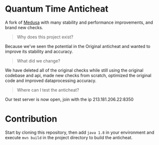 # Quantum Time Anticheat

A fork of [Medusa](https://www.spigotmc.org/resources/medusa-anticheat-fast-and-reliable-detections-3-2-reach-detection.83345/) with many stability and performance improvements, and brand new checks.

> Why does this project exist?
> 
Because we've seen the potential in the Original anticheat and wanted to improve its stability and accuracy.

> What did we change?
> 
We have deleted all of the original checks while still using the original codebase and api, made new checks from scratch, optimized the original code and improved dataprocessing accuracy.

> Where can I test the anticheat?
> 
Our test server is now open, join with the ip 213.181.206.22:8350

# Contribution

  Start by cloning this repository, then add `java 1.8` in your environment and execute `mvn build` in the project directory to build the anticheat. 
